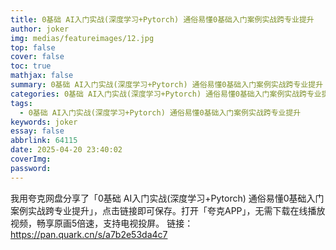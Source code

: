 ```yaml
---
title: 0基础 AI入门实战(深度学习+Pytorch) 通俗易懂0基础入门案例实战跨专业提升
author: joker
img: medias/featureimages/12.jpg
top: false
cover: false
toc: true
mathjax: false
summary: 0基础 AI入门实战(深度学习+Pytorch) 通俗易懂0基础入门案例实战跨专业提升
categories: 0基础 AI入门实战(深度学习+Pytorch) 通俗易懂0基础入门案例实战跨专业提升
tags:
  - 0基础 AI入门实战(深度学习+Pytorch) 通俗易懂0基础入门案例实战跨专业提升
keywords: joker
essay: false
abbrlink: 64115
date: 2025-04-20 23:40:02
coverImg:
password:
---
```


我用夸克网盘分享了「0基础 AI入门实战(深度学习+Pytorch) 通俗易懂0基础入门案例实战跨专业提升」，点击链接即可保存。打开「夸克APP」，无需下载在线播放视频，畅享原画5倍速，支持电视投屏。
链接：https://pan.quark.cn/s/a7b2e53da4c7

